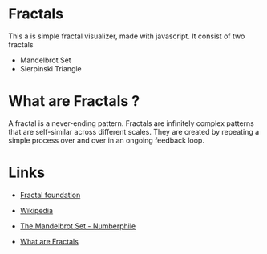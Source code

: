# Fractals
This a is simple fractal visualizer, made with javascript.
It consist of two fractals
- Mandelbrot Set
- Sierpinski Triangle

# What are Fractals ?
A fractal is a never-ending pattern. Fractals are infinitely complex patterns that are self-similar across different scales. They are created by repeating a simple process over and over in an ongoing feedback loop.
# Links
- [Fractal foundation](https://fractalfoundation.org/resources/what-are-fractals/)
 
- [Wikipedia](https://en.wikipedia.org/wiki/Fractal)
- [The Mandelbrot Set - Numberphile](https:/www.youtube.com/watch?v=NGMRB4O922I)
- [What are Fractals](https://www.youtube.com/watch?v=WFtTdf3I6Ug)
